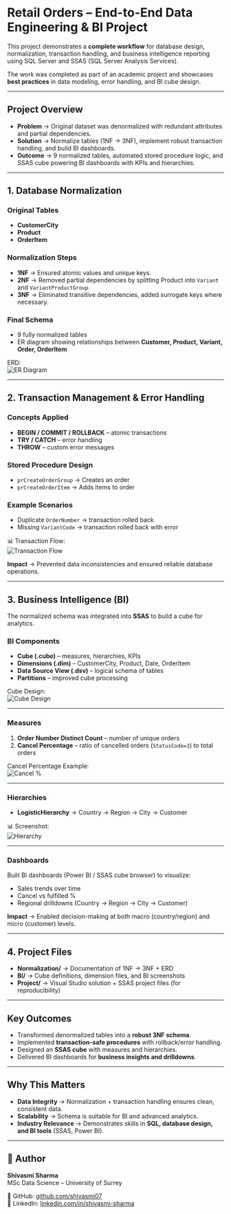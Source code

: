 # Retail Orders – End-to-End Data Engineering & BI Project

This project demonstrates a **complete workflow** for database design, normalization, transaction handling, and business intelligence reporting using SQL Server and SSAS (SQL Server Analysis Services).  

The work was completed as part of an academic project and showcases **best practices** in data modeling, error handling, and BI cube design.  

---

## Project Overview

- **Problem** → Original dataset was denormalized with redundant attributes and partial dependencies.  
- **Solution** → Normalize tables (1NF → 3NF), implement robust transaction handling, and build BI dashboards.  
- **Outcome** → 9 normalized tables, automated stored procedure logic, and SSAS cube powering BI dashboards with KPIs and hierarchies.  

---

## 1. Database Normalization

### Original Tables
- **CustomerCity**  
- **Product**  
- **OrderItem**

### Normalization Steps
- **1NF** → Ensured atomic values and unique keys.  
- **2NF** → Removed partial dependencies by splitting Product into `Variant` and `VariantProductGroup`.  
- **3NF** → Eliminated transitive dependencies, added surrogate keys where necessary.  

### Final Schema
- 9 fully normalized tables  
- ER diagram showing relationships between **Customer, Product, Variant, Order, OrderItem**  

ERD:  
![ER Diagram](Normalization/Images/ERDiagram.png)

---

## 2. Transaction Management & Error Handling

### Concepts Applied
- **BEGIN / COMMIT / ROLLBACK** – atomic transactions  
- **TRY / CATCH** – error handling  
- **THROW** – custom error messages  

### Stored Procedure Design
- `prCreateOrderGroup` → Creates an order  
- `prCreateOrderItem` → Adds items to order  

### Example Scenarios
- Duplicate `OrderNumber` → transaction rolled back  
- Missing `VariantCode` → transaction rolled back with error  

📊 Transaction Flow:  
![Transaction Flow](Normalization/Images/Flow_Execution.png)

**Impact** → Prevented data inconsistencies and ensured reliable database operations.  

---

## 3. Business Intelligence (BI)

The normalized schema was integrated into **SSAS** to build a cube for analytics.

### BI Components
- **Cube (.cube)** – measures, hierarchies, KPIs  
- **Dimensions (.dim)** – CustomerCity, Product, Date, OrderItem  
- **Data Source View (.dsv)** – logical schema of tables  
- **Partitions** – improved cube processing  

Cube Design:  
![Cube Design](BI/Images/BI_star_schema_cube_design.png)

---

### Measures
1. **Order Number Distinct Count** – number of unique orders  
2. **Cancel Percentage** – ratio of cancelled orders (`StatusCode=3`) to total orders  

Cancel Percentage Example:  
![Cancel %](BI/Images/BI_Cancel_Percentage.png)

---

### Hierarchies
- **LogisticHierarchy** → Country → Region → City → Customer  

📊 Screenshot:  
![Hierarchy](BI/Images/BI_hierarchy_logistics.png)

---

### Dashboards
Built BI dashboards (Power BI / SSAS cube browser) to visualize:  
- Sales trends over time  
- Cancel vs fulfilled %  
- Regional drilldowns (Country → Region → City → Customer)  

**Impact** → Enabled decision-making at both macro (country/region) and micro (customer) levels.  

---

## 4. Project Files

- **Normalization/** → Documentation of 1NF → 3NF + ERD  
- **BI/** → Cube definitions, dimension files, and BI screenshots  
- **Project/** → Visual Studio solution + SSAS project files (for reproducibility)  

---

##  Key Outcomes

- Transformed denormalized tables into a **robust 3NF schema**.  
- Implemented **transaction-safe procedures** with rollback/error handling.  
- Designed an **SSAS cube** with measures and hierarchies.  
- Delivered BI dashboards for **business insights and drilldowns**.  

---

## Why This Matters

- **Data Integrity** → Normalization + transaction handling ensures clean, consistent data.  
- **Scalability** → Schema is suitable for BI and advanced analytics.  
- **Industry Relevance** → Demonstrates skills in **SQL, database design, and BI tools** (SSAS, Power BI).  

---

## 👤 Author

**Shivasmi Sharma**  
MSc Data Science – University of Surrey  

🔗 GitHub: [github.com/shivasmi07](https://github.com/shivasmi07)  
🔗 LinkedIn: [linkedin.com/in/shivasmi-sharma](https://www.linkedin.com/in/shivasmi-sharma)  
